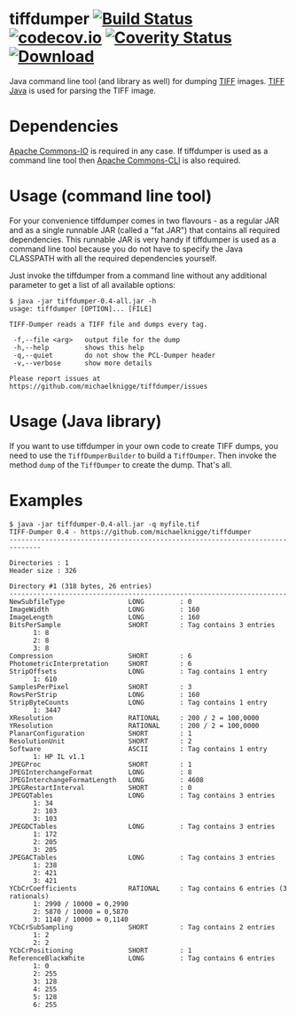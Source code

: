 # tiffdumper [![Build Status](https://travis-ci.org/michaelknigge/tiffdumper.svg?branch=master)](https://travis-ci.org/michaelknigge/tiffdumper) [![codecov.io](https://codecov.io/github/michaelknigge/tiffdumper/coverage.svg?branch=master)](https://codecov.io/github/michaelknigge/tiffdumper?branch=master) [![Coverity Status](https://scan.coverity.com/projects/17279/badge.svg)](https://scan.coverity.com/projects/17279) [![Download](https://api.bintray.com/packages/michaelknigge/maven/tiffdumper/images/download.svg) ](https://bintray.com/michaelknigge/maven/tiffdumper/_latestVersion)

Java command line tool (and library as well) for dumping [TIFF](https://en.wikipedia.org/wiki/TIFF) images. [TIFF Java](https://github.com/ngageoint/tiff-java) is used for parsing the TIFF image.

# Dependencies
[Apache Commons-IO](http://commons.apache.org/proper/commons-io/) is required in any case. If tiffdumper is used as a command line tool then [Apache Commons-CLI](http://commons.apache.org/proper/commons-cli/) is also required.

# Usage (command line tool)
For your convenience tiffdumper comes in two flavours - as a regular JAR and as a single runnable JAR (called a "fat JAR") that contains all required dependencies. This runnable JAR is very handy if tiffdumper is used as a command line tool because you do not have to specify the Java CLASSPATH with all the required dependencies yourself.

Just invoke the tiffdumper from a command line without any additional parameter to get a list of all available options:

```
$ java -jar tiffdumper-0.4-all.jar -h
usage: tiffdumper [OPTION]... [FILE]

TIFF-Dumper reads a TIFF file and dumps every tag.

 -f,--file <arg>   output file for the dump
 -h,--help         shows this help
 -q,--quiet        do not show the PCL-Dumper header
 -v,--verbose      show more details

Please report issues at https://github.com/michaelknigge/tiffdumper/issues
```

# Usage (Java library)
If you want to use tiffdumper in your own code to create TIFF dumps, you need to use the `TiffDumperBuilder` to build a `TiffDumper`. Then invoke the method `dump` of the `TiffDumper` to create the dump. That's all.


# Examples
```
$ java -jar tiffdumper-0.4-all.jar -q myfile.tif
TIFF-Dumper 0.4 - https://github.com/michaelknigge/tiffdumper
------------------------------------------------------------------------------
 
Directories : 1
Header size : 326
 
Directory #1 (318 bytes, 26 entries)
----------------------------------------------------------------------
NewSubfileType                LONG         : 0
ImageWidth                    LONG         : 160
ImageLength                   LONG         : 160
BitsPerSample                 SHORT        : Tag contains 3 entries
      1: 8
      2: 8
      3: 8
Compression                   SHORT        : 6
PhotometricInterpretation     SHORT        : 6
StripOffsets                  LONG         : Tag contains 1 entry
      1: 610
SamplesPerPixel               SHORT        : 3
RowsPerStrip                  LONG         : 160
StripByteCounts               LONG         : Tag contains 1 entry
      1: 3447
XResolution                   RATIONAL     : 200 / 2 = 100,0000
YResolution                   RATIONAL     : 200 / 2 = 100,0000
PlanarConfiguration           SHORT        : 1
ResolutionUnit                SHORT        : 2
Software                      ASCII        : Tag contains 1 entry
      1: HP IL v1.1
JPEGProc                      SHORT        : 1
JPEGInterchangeFormat         LONG         : 8
JPEGInterchangeFormatLength   LONG         : 4608
JPEGRestartInterval           SHORT        : 0
JPEGQTables                   LONG         : Tag contains 3 entries
      1: 34
      2: 103
      3: 103
JPEGDCTables                  LONG         : Tag contains 3 entries
      1: 172
      2: 205
      3: 205
JPEGACTables                  LONG         : Tag contains 3 entries
      1: 238
      2: 421
      3: 421
YCbCrCoefficients             RATIONAL     : Tag contains 6 entries (3 rationals)
      1: 2990 / 10000 = 0,2990
      2: 5870 / 10000 = 0,5870
      3: 1140 / 10000 = 0,1140
YCbCrSubSampling              SHORT        : Tag contains 2 entries
      1: 2
      2: 2
YCbCrPositioning              SHORT        : 1
ReferenceBlackWhite           LONG         : Tag contains 6 entries
      1: 0
      2: 255
      3: 128
      4: 255
      5: 128
      6: 255
```
